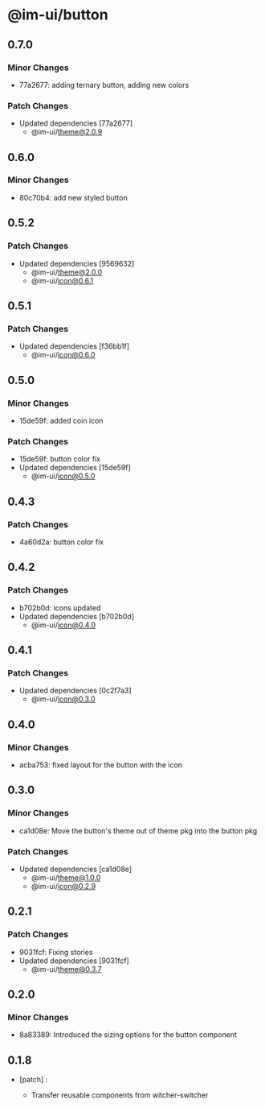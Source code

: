 # @im-ui/button

## 0.7.0

### Minor Changes

- 77a2677: adding ternary button, adding new colors

### Patch Changes

- Updated dependencies [77a2677]
  - @im-ui/theme@2.0.9

## 0.6.0

### Minor Changes

- 80c70b4: add new styled button

## 0.5.2

### Patch Changes

- Updated dependencies [9569632]
  - @im-ui/theme@2.0.0
  - @im-ui/icon@0.6.1

## 0.5.1

### Patch Changes

- Updated dependencies [f36bb1f]
  - @im-ui/icon@0.6.0

## 0.5.0

### Minor Changes

- 15de59f: added coin icon

### Patch Changes

- 15de59f: button color fix
- Updated dependencies [15de59f]
  - @im-ui/icon@0.5.0

## 0.4.3

### Patch Changes

- 4a60d2a: button color fix

## 0.4.2

### Patch Changes

- b702b0d: icons updated
- Updated dependencies [b702b0d]
  - @im-ui/icon@0.4.0

## 0.4.1

### Patch Changes

- Updated dependencies [0c2f7a3]
  - @im-ui/icon@0.3.0

## 0.4.0

### Minor Changes

- acba753: fixed layout for the button with the icon

## 0.3.0

### Minor Changes

- ca1d08e: Move the button's theme out of theme pkg into the button pkg

### Patch Changes

- Updated dependencies [ca1d08e]
  - @im-ui/theme@1.0.0
  - @im-ui/icon@0.2.9

## 0.2.1

### Patch Changes

- 9031fcf: Fixing stories
- Updated dependencies [9031fcf]
  - @im-ui/theme@0.3.7

## 0.2.0

### Minor Changes

- 8a83389: Introduced the sizing options for the button component

## 0.1.8

- [patch] :

  - Transfer reusable components from witcher-switcher
